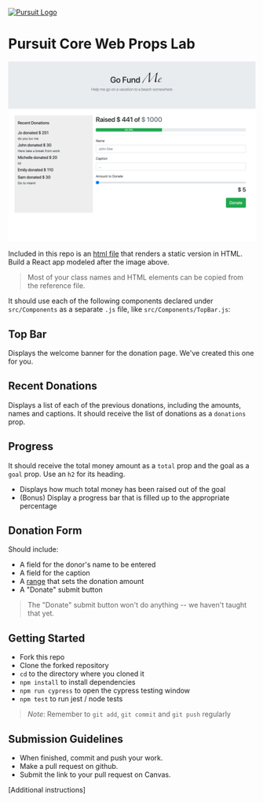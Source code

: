 [![Pursuit Logo](https://avatars1.githubusercontent.com/u/5825944?s=200&v=4)](https://pursuit.org)

# Pursuit Core Web Props Lab

![goFundMe](./goFundMe.png)

Included in this repo is an [html file](./reference.html) that renders a static version in HTML.
Build a React app modeled after the image above.

> Most of your class names and HTML elements can be copied from the reference file.

It should use each of the following components declared under `src/Components` as a separate `.js` file, like `src/Components/TopBar.js`:

## Top Bar

Displays the welcome banner for the donation page.
We've created this one for you.

## Recent Donations

Displays a list of each of the previous donations, including the amounts, names and captions.
It should receive the list of donations as a `donations` prop.

## Progress

It should receive the total money amount as a `total` prop and the goal as a `goal` prop.
Use an `h2` for its heading.

- Displays how much total money has been raised out of the goal
- (Bonus) Display a progress bar that is filled up to the appropriate percentage

## Donation Form

Should include:

- A field for the donor's name to be entered
- A field for the caption
- A [range](https://www.w3schools.com/tags/att_input_type_range.asp) that sets the donation amount
- A "Donate" submit button

> The "Donate" submit button won't do anything -- we haven't taught that yet.

## Getting Started

- Fork this repo
- Clone the forked repository
- `cd` to the directory where you cloned it
- `npm install` to install dependencies
- `npm run cypress` to open the cypress testing window
- `npm test` to run jest / node tests

> _Note_: Remember to `git add`, `git commit` and `git push` regularly

## Submission Guidelines

- When finished, commit and push your work.
- Make a pull request on github.
- Submit the link to your pull request on Canvas.

[Additional instructions]
